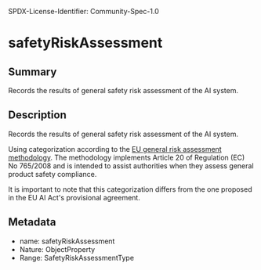 SPDX-License-Identifier: Community-Spec-1.0

# safetyRiskAssessment

## Summary

Records the results of general safety risk assessment of the AI system.

## Description

Records the results of general safety risk assessment of the AI system.

Using categorization according to the
[EU general risk assessment methodology](https://ec.europa.eu/docsroom/documents/17107).
The methodology implements Article 20 of Regulation (EC) No 765/2008 and is
intended to assist authorities when they assess general product safety
compliance.

It is important to note that this categorization differs from the one proposed
in the EU AI Act's provisional agreement.

## Metadata

- name: safetyRiskAssessment
- Nature: ObjectProperty
- Range: SafetyRiskAssessmentType
